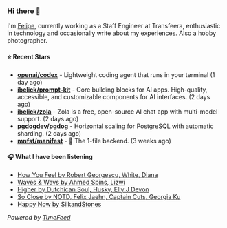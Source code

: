 ### Hi there 👋

I'm [Felipe](https://felipevm.com), currently working as a Staff Engineer at Transfeera, enthusiastic in technology and occasionally write about my experiences. Also a hobby photographer.

#### ⭐ Recent Stars
- **[openai/codex](https://github.com/openai/codex)** - Lightweight coding agent that runs in your terminal (1 day ago)
- **[ibelick/prompt-kit](https://github.com/ibelick/prompt-kit)** - Core building blocks for AI apps.  High-quality, accessible, and customizable components for AI interfaces. (2 days ago)
- **[ibelick/zola](https://github.com/ibelick/zola)** - Zola is a free, open-source AI chat app with multi-model support. (2 days ago)
- **[pgdogdev/pgdog](https://github.com/pgdogdev/pgdog)** - Horizontal scaling for PostgreSQL with automatic sharding. (2 days ago)
- **[mnfst/manifest](https://github.com/mnfst/manifest)** - 🦚 The 1-file backend.  (3 weeks ago)

#### 🎧 What I have been listening
- [How You Feel by Robert Georgescu, White, Diana](https://open.spotify.com/track/7GAwVwebIU8SCbsh7imOkb)
- [Waves &amp; Wavs by Ahmed Spins, Lizwi](https://open.spotify.com/track/1D7PE3dDyonJfUP6oSuaq7)
- [Higher by Dutchican Soul, Husky, Elly J Devon](https://open.spotify.com/track/3I4Kbokb3F0VqJeT70s07h)
- [So Close by NOTD, Felix Jaehn, Captain Cuts, Georgia Ku](https://open.spotify.com/track/7FjZU7XFs7P9jHI9Z0yRhK)
- [Happy Now by SilkandStones](https://open.spotify.com/track/5k3n2gz1LcBxAKdhRKX4H9)

_Powered by [TuneFeed](https://tunefeed.app?ref=github.com)_
